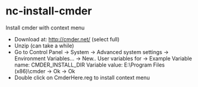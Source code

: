 # nc-install-cmder
Install cmder with context menu

- Download at: http://cmder.net/ (select full)
- Unzip (can take a while)
- Go to Control Panel -> System -> Advanced system settings -> Environment Variables... -> New.. User variables for <User> -> 
Example
Variable name: CMDER_INSTALL_DIR
Variable value: E:\Program Files (x86)\cmder
-> Ok -> Ok
- Double click on CmderHere.reg to install context menu

